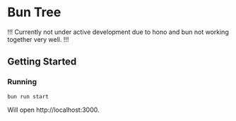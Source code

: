 # Bun Tree

!!! Currently not under active development due to hono and bun not working together very well. !!!

## Getting Started

### Running
```
bun run start
```
Will open http://localhost:3000.
